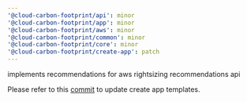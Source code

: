 ```yaml
---
'@cloud-carbon-footprint/api': minor
'@cloud-carbon-footprint/app': minor
'@cloud-carbon-footprint/aws': minor
'@cloud-carbon-footprint/common': minor
'@cloud-carbon-footprint/core': minor
'@cloud-carbon-footprint/create-app': patch
---
```


implements recommendations for aws rightsizing recommendations api

Please refer to this [commit](https://github.com/cloud-carbon-footprint/cloud-carbon-footprint/commit/b2181a1942b0910613c8b15f97d074a7be6100b8) to update create app templates.
